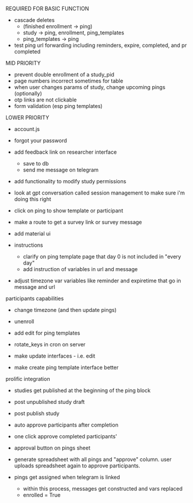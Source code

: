
REQUIRED FOR BASIC FUNCTION

- cascade deletes 
    - (finished enrollment -> ping)
    - study -> ping, enrollment, ping_templates
    - ping_templates -> ping
- test ping url forwarding including reminders, expire, completed, and pr completed

MID PRIORITY
- prevent double enrollment of a study_pid
- page numbers incorrect sometimes for table
- when user changes params of study, change upcoming pings (optionally)
- otp links are not clickable
- form validation (esp ping templates)

LOWER PRIORITY
- account.js
- forgot your password


- add feedback link on researcher interface
    - save to db
    - send me message on telegram
    

- add functionality to modify study permissions

- look at gpt conversation called session management to make sure i'm doing this right


- click on ping to show template or participant

- make a route to get a survey link or survey message 

- add material ui

- instructions
    - clarify on ping template page that day 0 is not included in "every day"
    - add instruction of variables in url and message

- adjust timezone var variables like reminder and expiretime that go in message and url


participants capabilities
- change timezone (and then update pings)
- unenroll

- add edit for ping templates
- rotate_keys in cron on server
- make update interfaces - i.e. edit

- make create ping template interface better


prolific integration
- studies get published at the beginning of the ping block
- post unpublished study draft
- post publish study
- auto approve participants after completion
- one click approve completed participants'
- approval button on pings sheet
- generate spreadsheet with all pings and "approve" column. user uploads spreadsheet again to approve participants.

- pings get assigned when telegram is linked
    - within this process, messages get constructed and vars replaced
    - enrolled = True
